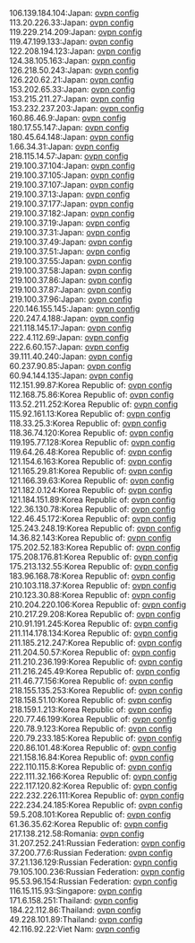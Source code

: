 106.139.184.104:Japan: [ovpn config](vpn/106_139_184_104.ovpn)  
113.20.226.33:Japan: [ovpn config](vpn/113_20_226_33.ovpn)  
119.229.214.209:Japan: [ovpn config](vpn/119_229_214_209.ovpn)  
119.47.199.133:Japan: [ovpn config](vpn/119_47_199_133.ovpn)  
122.208.194.123:Japan: [ovpn config](vpn/122_208_194_123.ovpn)  
124.38.105.163:Japan: [ovpn config](vpn/124_38_105_163.ovpn)  
126.218.50.243:Japan: [ovpn config](vpn/126_218_50_243.ovpn)  
126.220.62.21:Japan: [ovpn config](vpn/126_220_62_21.ovpn)  
153.202.65.33:Japan: [ovpn config](vpn/153_202_65_33.ovpn)  
153.215.211.27:Japan: [ovpn config](vpn/153_215_211_27.ovpn)  
153.232.237.203:Japan: [ovpn config](vpn/153_232_237_203.ovpn)  
160.86.46.9:Japan: [ovpn config](vpn/160_86_46_9.ovpn)  
180.17.55.147:Japan: [ovpn config](vpn/180_17_55_147.ovpn)  
180.45.64.148:Japan: [ovpn config](vpn/180_45_64_148.ovpn)  
1.66.34.31:Japan: [ovpn config](vpn/1_66_34_31.ovpn)  
218.115.14.57:Japan: [ovpn config](vpn/218_115_14_57.ovpn)  
219.100.37.104:Japan: [ovpn config](vpn/219_100_37_104.ovpn)  
219.100.37.105:Japan: [ovpn config](vpn/219_100_37_105.ovpn)  
219.100.37.107:Japan: [ovpn config](vpn/219_100_37_107.ovpn)  
219.100.37.13:Japan: [ovpn config](vpn/219_100_37_13.ovpn)  
219.100.37.177:Japan: [ovpn config](vpn/219_100_37_177.ovpn)  
219.100.37.182:Japan: [ovpn config](vpn/219_100_37_182.ovpn)  
219.100.37.19:Japan: [ovpn config](vpn/219_100_37_19.ovpn)  
219.100.37.31:Japan: [ovpn config](vpn/219_100_37_31.ovpn)  
219.100.37.49:Japan: [ovpn config](vpn/219_100_37_49.ovpn)  
219.100.37.51:Japan: [ovpn config](vpn/219_100_37_51.ovpn)  
219.100.37.55:Japan: [ovpn config](vpn/219_100_37_55.ovpn)  
219.100.37.58:Japan: [ovpn config](vpn/219_100_37_58.ovpn)  
219.100.37.86:Japan: [ovpn config](vpn/219_100_37_86.ovpn)  
219.100.37.87:Japan: [ovpn config](vpn/219_100_37_87.ovpn)  
219.100.37.96:Japan: [ovpn config](vpn/219_100_37_96.ovpn)  
220.146.155.145:Japan: [ovpn config](vpn/220_146_155_145.ovpn)  
220.247.4.188:Japan: [ovpn config](vpn/220_247_4_188.ovpn)  
221.118.145.17:Japan: [ovpn config](vpn/221_118_145_17.ovpn)  
222.4.112.69:Japan: [ovpn config](vpn/222_4_112_69.ovpn)  
222.6.60.157:Japan: [ovpn config](vpn/222_6_60_157.ovpn)  
39.111.40.240:Japan: [ovpn config](vpn/39_111_40_240.ovpn)  
60.237.90.85:Japan: [ovpn config](vpn/60_237_90_85.ovpn)  
60.94.144.135:Japan: [ovpn config](vpn/60_94_144_135.ovpn)  
112.151.99.87:Korea Republic of: [ovpn config](vpn/112_151_99_87.ovpn)  
112.168.75.86:Korea Republic of: [ovpn config](vpn/112_168_75_86.ovpn)  
113.52.211.252:Korea Republic of: [ovpn config](vpn/113_52_211_252.ovpn)  
115.92.161.13:Korea Republic of: [ovpn config](vpn/115_92_161_13.ovpn)  
118.33.25.3:Korea Republic of: [ovpn config](vpn/118_33_25_3.ovpn)  
118.36.74.120:Korea Republic of: [ovpn config](vpn/118_36_74_120.ovpn)  
119.195.77.128:Korea Republic of: [ovpn config](vpn/119_195_77_128.ovpn)  
119.64.26.48:Korea Republic of: [ovpn config](vpn/119_64_26_48.ovpn)  
121.154.6.163:Korea Republic of: [ovpn config](vpn/121_154_6_163.ovpn)  
121.165.29.81:Korea Republic of: [ovpn config](vpn/121_165_29_81.ovpn)  
121.166.39.63:Korea Republic of: [ovpn config](vpn/121_166_39_63.ovpn)  
121.182.0.124:Korea Republic of: [ovpn config](vpn/121_182_0_124.ovpn)  
121.184.151.89:Korea Republic of: [ovpn config](vpn/121_184_151_89.ovpn)  
122.36.130.78:Korea Republic of: [ovpn config](vpn/122_36_130_78.ovpn)  
122.46.45.172:Korea Republic of: [ovpn config](vpn/122_46_45_172.ovpn)  
125.243.248.19:Korea Republic of: [ovpn config](vpn/125_243_248_19.ovpn)  
14.36.82.143:Korea Republic of: [ovpn config](vpn/14_36_82_143.ovpn)  
175.202.52.183:Korea Republic of: [ovpn config](vpn/175_202_52_183.ovpn)  
175.208.176.81:Korea Republic of: [ovpn config](vpn/175_208_176_81.ovpn)  
175.213.132.55:Korea Republic of: [ovpn config](vpn/175_213_132_55.ovpn)  
183.96.168.78:Korea Republic of: [ovpn config](vpn/183_96_168_78.ovpn)  
210.103.118.37:Korea Republic of: [ovpn config](vpn/210_103_118_37.ovpn)  
210.123.30.88:Korea Republic of: [ovpn config](vpn/210_123_30_88.ovpn)  
210.204.220.106:Korea Republic of: [ovpn config](vpn/210_204_220_106.ovpn)  
210.217.29.208:Korea Republic of: [ovpn config](vpn/210_217_29_208.ovpn)  
210.91.191.245:Korea Republic of: [ovpn config](vpn/210_91_191_245.ovpn)  
211.114.178.134:Korea Republic of: [ovpn config](vpn/211_114_178_134.ovpn)  
211.185.212.247:Korea Republic of: [ovpn config](vpn/211_185_212_247.ovpn)  
211.204.50.57:Korea Republic of: [ovpn config](vpn/211_204_50_57.ovpn)  
211.210.236.199:Korea Republic of: [ovpn config](vpn/211_210_236_199.ovpn)  
211.216.245.49:Korea Republic of: [ovpn config](vpn/211_216_245_49.ovpn)  
211.46.77.156:Korea Republic of: [ovpn config](vpn/211_46_77_156.ovpn)  
218.155.135.253:Korea Republic of: [ovpn config](vpn/218_155_135_253.ovpn)  
218.158.51.10:Korea Republic of: [ovpn config](vpn/218_158_51_10.ovpn)  
218.159.1.213:Korea Republic of: [ovpn config](vpn/218_159_1_213.ovpn)  
220.77.46.199:Korea Republic of: [ovpn config](vpn/220_77_46_199.ovpn)  
220.78.9.123:Korea Republic of: [ovpn config](vpn/220_78_9_123.ovpn)  
220.79.233.185:Korea Republic of: [ovpn config](vpn/220_79_233_185.ovpn)  
220.86.101.48:Korea Republic of: [ovpn config](vpn/220_86_101_48.ovpn)  
221.158.16.84:Korea Republic of: [ovpn config](vpn/221_158_16_84.ovpn)  
222.110.115.8:Korea Republic of: [ovpn config](vpn/222_110_115_8.ovpn)  
222.111.32.166:Korea Republic of: [ovpn config](vpn/222_111_32_166.ovpn)  
222.117.120.82:Korea Republic of: [ovpn config](vpn/222_117_120_82.ovpn)  
222.232.226.111:Korea Republic of: [ovpn config](vpn/222_232_226_111.ovpn)  
222.234.24.185:Korea Republic of: [ovpn config](vpn/222_234_24_185.ovpn)  
59.5.208.101:Korea Republic of: [ovpn config](vpn/59_5_208_101.ovpn)  
61.36.35.62:Korea Republic of: [ovpn config](vpn/61_36_35_62.ovpn)  
217.138.212.58:Romania: [ovpn config](vpn/217_138_212_58.ovpn)  
31.207.252.241:Russian Federation: [ovpn config](vpn/31_207_252_241.ovpn)  
37.200.77.6:Russian Federation: [ovpn config](vpn/37_200_77_6.ovpn)  
37.21.136.129:Russian Federation: [ovpn config](vpn/37_21_136_129.ovpn)  
79.105.100.236:Russian Federation: [ovpn config](vpn/79_105_100_236.ovpn)  
95.53.96.154:Russian Federation: [ovpn config](vpn/95_53_96_154.ovpn)  
116.15.115.93:Singapore: [ovpn config](vpn/116_15_115_93.ovpn)  
171.6.158.251:Thailand: [ovpn config](vpn/171_6_158_251.ovpn)  
184.22.112.86:Thailand: [ovpn config](vpn/184_22_112_86.ovpn)  
49.228.101.89:Thailand: [ovpn config](vpn/49_228_101_89.ovpn)  
42.116.92.22:Viet Nam: [ovpn config](vpn/42_116_92_22.ovpn)  

